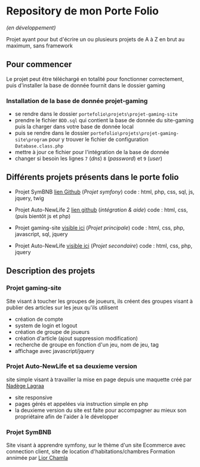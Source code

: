 # Repository de mon Porte Folio
_(en développement)_

Projet ayant pour but d'écrire un ou plusieurs projets de A à Z en brut au maximum, sans framework

## Pour commencer

Le projet peut être téléchargé en totalité pour fonctionner correctement, 
puis d'installer la base de donnée fournit dans le dossier gaming

### Installation de la base de donnée projet-gaming

- se rendre dans le dossier ``portefolio\projets\projet-gaming-site``
- prendre le fichier ``BDD.sql`` qui contient la base de donnée du site-gaming puis la charger dans votre base de donnée local
- puis se rendre dans le dossier ``portefolio\projets\projet-gaming-site\program`` pour y trouver le fichier de configuration ``Database.class.php``
- mettre à jour ce fichier pour l'intégration de la base de donnée
- changer si besoin les lignes ``7`` (_dns_) ``8`` (_password_) et ``9`` (_user_)

## Différents projets présents dans le porte folio
* Projet SymBNB [lien Github](https://github.com/yenaulrik/SymBNB) 
(_Projet symfony_)
code : html, php, css, sql, js, jquery, twig

* Projet Auto-NewLife 2 [lien github](https://github.com/nadsud/anl-projet/tree/develop) 
(_intégration & aide_)
code : html, css, (puis bientôt js et php)

* Projet gaming-site [visible ici](http://www.vincent-caraty-dev.fr/projets/projet-gaming-site/)
(_Projet principale_)
code : html, css, php, javascript, sql, jquery

* Projet Auto-NewLife [visible ici](http://www.vincent-caraty-dev.fr/projets/projet_Lagraa/)
(_Projet secondaire_)
code : html, css, php, jquery

## Description des projets
### Projet gaming-site

Site visant à toucher les groupes de joueurs, ils créent des groupes visant à publier des articles sur les jeux qu'ils utilisent
* création de compte
* system de login et logout
* création de groupe de joueurs
* création d'article (ajout suppression modification)
* recherche de groupe en fonction d'un jeu, nom de jeu, tag
* affichage avec javascript/jquery

### Projet Auto-NewLife et sa deuxieme version

site simple visant à travailler la mise en page depuis une maquette créé par [Nadège Lagraa](https://www.linkedin.com/in/nad%C3%A8ge-lagraa-webdesigner30/)

* site responsive
* pages gérés et appelées via instruction simple en php
* la deuxieme version du site est faite pour accompagner au mieux son propriétaire afin de l'aider à le développer

### Projet SymBNB

Site visant à apprendre symfony, sur le thème d'un site Ecommerce avec connection client, site de location d'habitations/chambres
Formation annimée par [Lior Chamla](https://www.linkedin.com/in/lior-chamla/)

